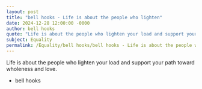 ```yaml
---
layout: post
title: "bell hooks - Life is about the people who lighten"
date: 2024-12-28 12:00:00 -0000
author: bell hooks
quote: "Life is about the people who lighten your load and support your path toward wholeness and love."
subject: Equality
permalink: /Equality/bell hooks/bell hooks - Life is about the people who lighten
---
```


Life is about the people who lighten your load and support your path toward wholeness and love.

- bell hooks
